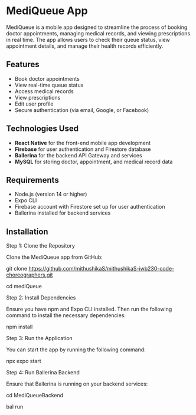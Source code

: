 # MediQueue App

MediQueue is a mobile app designed to streamline the process of booking doctor appointments, managing medical records, and viewing prescriptions in real time. The app allows users to check their queue status, view appointment details, and manage their health records efficiently.

## Features

- Book doctor appointments
- View real-time queue status
- Access medical records
- View prescriptions
- Edit user profile
- Secure authentication (via email, Google, or Facebook)

## Technologies Used

- **React Native** for the front-end mobile app development
- **Firebase** for user authentication and Firestore database
- **Ballerina** for the backend API Gateway and services
- **MySQL** for storing doctor, appointment, and medical record data

## Requirements

- Node.js (version 14 or higher)
- Expo CLI
- Firebase account with Firestore set up for user authentication
- Ballerina installed for backend services

## Installation

Step 1: Clone the Repository

Clone the MediQueue app from GitHub:


git clone https://github.com/mithushikaS/mithushikaS-iwb230-code-choreographers.git

cd mediQueue

Step 2: Install Dependencies

Ensure you have npm and Expo CLI installed. Then run the following command to install the necessary dependencies:

npm install

Step 3: Run the Application

You can start the app by running the following command:

npx expo start

Step 4: Run Ballerina Backend

Ensure that Ballerina is running on your backend services:

cd MediQueueBackend

bal run

